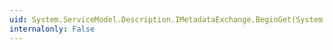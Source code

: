```yaml
---
uid: System.ServiceModel.Description.IMetadataExchange.BeginGet(System.ServiceModel.Channels.Message,System.AsyncCallback,System.Object)
internalonly: False
---
```


